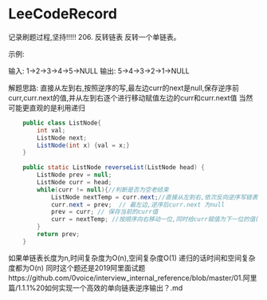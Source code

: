 # LeeCodeRecord
记录刷题过程,坚持!!!!!
206. 反转链表
反转一个单链表。

示例:

输入: 1->2->3->4->5->NULL
输出: 5->4->3->2->1->NULL

解题思路: 直接从左到右,按照逆序的写,最左边curr的next是null,保存逆序前curr,curr.next的值,并从左到右逐个进行移动赋值左边的curr和curr.next值
当然可能更直观的是利用递归
```java
	public class ListNode{
		int val;
		ListNode next;
		ListNode(int x) {val = x;}
	}
	
	public static ListNode reverseList(ListNode head) {
		ListNode prev = null;
		ListNode curr = head;
		while(curr != null){//判断是否为空老结束
			ListNode nextTemp = curr.next;//直接从左到右,依次反向逆序写链表  保存逆序前的下一个
			curr.next = prev;  // 最左边,逆序后curr.next 为null
			prev = curr; // 保存当前的curr值
			curr = nextTemp; //按顺序向右移动一位,同时给curr赋值为下一位的值(也就是逆序前current.next)
		}
		return prev;
	}
```
如果单链表长度为n,时间复杂度为O(n),空间复杂度O(1)
递归的话时间和空间复杂度都为O(n)
同时这个题还是2019阿里面试题https://github.com/0voice/interview_internal_reference/blob/master/01.阿里篇/1.1.1%20如何实现一个高效的单向链表逆序输出？.md
